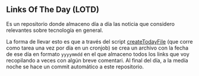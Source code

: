 ## Links Of The Day (LOTD)

Es un repositorio donde almaceno día a día las noticia que considero relevantes sobre tecnología en general.

La forma de llevar esto es que a través del script [createTodayFile](https://github.com/Elyager/lotd/blob/master/scripts/createTodayFile.sh) (que corre como tarea una vez por día en un cronjob) se crea un archivo con la fecha de ese día en formato `yyyymmdd` en el que almaceno todos los links que voy recopilando a veces con algún breve comentari. Al final del día, a la medía noche se hace un commit automático a este repositorio.
